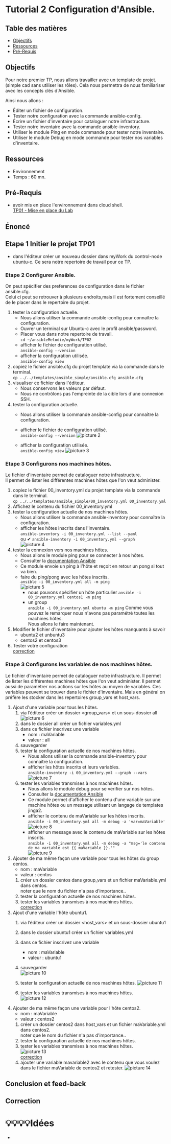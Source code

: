 # Tutorial 2 Configuration d'Ansible.  
## Table des matières
- [Objectifs](#objectifs)  
- [Ressources](#ressources)
- [Pré-Requis](#pré-requis)  
## Objectifs  
Pour notre premier TP, nous allons travailler avec un template de projet. (simple cad sans utiliser les rôles).
Cela nous permettra de nous familiariser avec les concepts clés d'Ansible.

Ainsi nous allons :  
- Éditer un fichier de configuration.  
- Tester notre configuration avec la commande ansible-config.  
- Écrire un fichier d'inventaire pour cataloguer notre infrastructure.  
- Tester notre inventaire avec la commande ansible-inventory.  
- Utiliser le module Ping en mode commande pour tester notre inventaire.  
- Utiliser le module Debug en mode commande pour tester nos variables d'inventaire.  

## Ressources
- Environnement 
- Temps : 60 mn.
## Pré-Requis
- avoir mis en place l'environnement dans cloud shell.  
    [TP01 - Mise en place du Lab](../01_MiseEnPlace_LAB/README.md01_MiseEnPlace_LAB/README.md)

## Énoncé  
## Etape 1 Initier le projet TP01 
- dans l'éditeur créer un nouveau dossier dans myWork du control-node ubuntu-c.
Ce sera notre repertoire de travail pour ce TP.
### Etape 2 Configurer Ansible.
On peut spécifier des preferences de configuration dans le fichier ansible.cfg.  
Celui ci peut se retrouver à plusieurs endroits,mais il est fortement conseillé de le placer dans le repertoire du projet.  
1. tester la configuration actuelle.  
    - Nous allons utiliser la commande ansible-config pour connaître la configuration. 
    - Ouvrer un terminal sur Ubuntu-c avec le profil ansible/password.
    - Placer vous dans notre repertoire de travail.  
    `cd ~/ansibleMelodie/myWork/TP02`
    - afficher le fichier de configuration utilisé.  
    `ansible-config --version`
    - afficher la configuration utilisée.  
    `ansible-config view`
1. copiez le fichier ansible.cfg  du projet template via la commande dans le terminal.   
`cp ../../templates/ansible_simple/ansible.cfg ansible.cfg`
1. visualiser ce fichier dans l'éditeur.
    - Nous conservons les valeurs par défaut.
    - Nous ne contrôlons pas l'empreinte de la cible lors d'une connexion SSH.  
1. tester la configuration actuelle.  
    - Nous allons utiliser la commande ansible-config pour connaître la configuration. 
    - afficher le fichier de configuration utilisé.  
    `ansible-config --version`
    ![picture 2](../../images/3c4f843ca74f7c4d7a25ddf1fe03b9367d9acc94916a45388bf9788637c20c61.png)  

    - afficher la configuration utilisée.  
    `ansible-config view`
    ![picture 3](../../images/45981c4bece6bb896cef3522a80b765cd5dd3d6d1a346a82ec2408ea3b326120.png)  


### Etape 3 Configurons nos machines hôtes.  
Le fichier d'inventaire permet de cataloguer notre infrastructure.  
Il permet de lister les différentes machines hôtes que l'on veut administer.  
1. copiez le fichier 00_inventory.yml du projet template via la commande dans le terminal.   
`cp ../../templates/ansible_simple/00_inventory.yml 00_inventory.yml`
1. Affichez le contenu du fichier 00_inventory.yml  
1. tester la configuration actuelle de nos machines hôtes.  
    - Nous allons utiliser la commande ansible-inventory pour connaître la configuration. 
    - afficher les hôtes inscrits dans l'inventaire.  
      `ansible-inventory -i 00_inventory.yml --list --yaml`  
      ou 
      ✔ `ansible-inventory -i 00_inventory.yml --graph`  
![picture 4](../../images/eb096971c64fe67e9fa432a5c62d5d3e45716d9b1490f943f8c27c7d1373f8fe.png)  
1. tester la connexion vers nos machines hôtes.
    - Nous allons le module ping pour se connecter à nos hôtes.  
    - Consulter la [documentation Ansible](https://docs.ansible.com/ansible/latest/collections/ansible/builtin/ping_module.html)  
    - Ce module envoie un ping à l'hôte et reçoit en retour un pong si tout va bien.
    - faire du ping/pong avec les hôtes inscrits.  
      `ansible -i 00_inventory.yml all -m ping`  
      ![picture 5](../../images/310a9c5fec4aec16064cf483b1f711107079a168a47e603a904145a64349d82a.png)  
        - nous pouvons spécifier un hôte particulier 
       `ansible -i 00_inventory.yml centos1 -m ping`
        - un group  
       `ansible -i 00_inventory.yml ubuntu -m ping` 
Comme vous pouvez le remarquer nous n'avons pas paramétré toutes les machines hôtes.  
Nous allons le faire maintenant.
1. Modifier le fichier d'inventaire pour ajouter les hôtes manquants à savoir 
    - ubuntu2 et unbuntu3
    - centos2 et centos3
1. Tester votre configuration  
[correction](../02_ConfigurerAnsible/TP/correction/01/00_inventory.yml)


### Etape 3 Configurons les variables de nos machines hôtes.
Le fichier d'inventaire permet de cataloguer notre infrastructure.
Il permet de lister les différentes machines hôtes que l'on veut administer.
Il permet aussi de paramétrer nos actions sur les hôtes au moyen de variables.
Ces variables peuvent se trouver dans le fichier d'inventaire.
Mais en général on préfère les stocker dans les repertoires group_vars et host_vars.
1. Ajout d'une variable pour tous les hôtes.
    1. via l’éditeur créer un dossier \<group_vars\> et un sous-dossier all  
    ![picture 6](../../images/25d9a84873110759e43fc5fec90f038e20b4c68aa8c23b5ba35fcbcf134c75e7.png)  
    1. dans le dossier all créer un fichier variables.yml
    1. dans ce fichier inscrivez une variable  
        - nom : maVariable
        - valeur : all 
    1. sauvegarder     
    1. tester la configuration actuelle de nos machines hôtes.  
        - Nous allons utiliser la commande ansible-inventory pour connaître la configuration. 
        - afficher les hôtes inscrits et leurs variables.  
        `ansible-inventory -i 00_inventory.yml --graph --vars`  
        ![picture 7](../../images/1914d89e9d02304c68282269c75f885ade4e72099a9b72143e4cebfb8fe03076.png)  
    1. tester les variables transmises à nos machines hôtes.
        - Nous allons le module debug pour se verifier sur nos hôtes.
        - Consulter la [documentation Ansible](https://docs.ansible.com/ansible/latest/collections/ansible/builtin/debug_module.html)      
        - Ce module permet d'afficher le contenu d'une variable sur une machine hôtes ou un message utilisant un langage de templates jinga2.
        - afficher le contenu de maVariable sur les hôtes inscrits.  
        `ansible -i 00_inventory.yml all -m debug -a 'var=maVariable'`  
        ![picture 8](../../images/855242d95f4961acac451af2af02a9471f6b5a1a6b583029f360385e9a8c2846.png)  
        - afficher un message avec le contenu de maVariable sur les hôtes inscrits.  
        `ansible -i 00_inventory.yml all -m debug -a "msg='le contenu de ma variable est {{ maVariable }}.'"`  
        ![picture 9](../../images/655b1adce98e3f0e54178abae025826df9c005a97b5e7b94d6b3a03cf49d5542.png)  
1. Ajouter de ma même façon une variable pour tous les hôtes du group centos.  
   - nom : maVariable  
   - valeur : centos  
   1. créer un dossier centos dans group_vars et un fichier maVariable.yml dans centos.  
    noter que le nom du fichier n'a pas d'importance..  
   1. tester la configuration actuelle de nos machines hôtes.
   1. tester les variables transmises à nos machines hôtes.  
   [correction](../02_ConfigurerAnsible/TP/correction/02/')
1. Ajout d'une variable l'hôte ubuntu1.
    1. via l’éditeur créer un dossier \<host_vars\> et un sous-dossier ubuntu1  
    1. dans le dossier ubuntu1 créer un fichier variables.yml
    1. dans ce fichier inscrivez une variable  
        - nom : maVariable
        - valeur : ubuntu1
    1. sauvegarder  
    ![picture 10](../../images/2390c8f86de1c521f25d313108ace853e3106f3277013dd25d27ea045aea47a1.png)  
   1. tester la configuration actuelle de nos machines hôtes.
   ![picture 11](../../images/b0798186aa257f831daa1df04ed411d27b51ff7252bf7b43248316453d3fd62c.png)  

   1. tester les variables transmises à nos machines hôtes.   
    ![picture 12](../../images/0d17346b3fc122ffe6c1405ac9d3bd325263211153e651045a30aecd57047609.png)  
1. Ajouter de ma même façon une variable pour l'hôte centos2.  
   - nom : maVariable  
   - valeur : centos2  
   1. créer un dossier centos2 dans host_vars et un fichier maVariable.yml dans centos2.  
    noter que le nom du fichier n'a pas d'importance..  
   1. tester la configuration actuelle de nos machines hôtes.
   1. tester les variables transmises à nos machines hôtes.  
   ![picture 13](../../images/0b540a556460042b6e963c43e51674530fa71b76d32ecc2f0ad8ba7cad5d1265.png)  
    [correction](../02_ConfigurerAnsible/TP/correction/03/')
   1. ajouter une variable mavariable2 avec le contenu que vous voulez dans le fichier maVariable de centos2 et retester. 
   ![picture 14](../../images/fe891e231b6e595a5d5908ba854c7af490be5b361abefea8c195b72d11b833df.png)  

## Conclusion et feed-back  

## Correction  



# 💡💡💡💡Idées 
- 